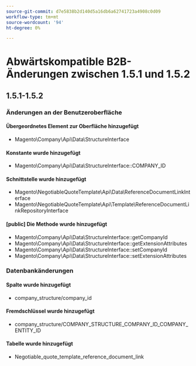 ```yaml
---
source-git-commit: d7e5838b2d140d5a16db6a62741723a4908c0d09
workflow-type: tm+mt
source-wordcount: '94'
ht-degree: 0%

---
```

# Abwärtskompatible B2B-Änderungen zwischen 1.5.1 und 1.5.2

## 1.5.1-1.5.2

### Änderungen an der Benutzeroberfläche

#### Übergeordnetes Element zur Oberfläche hinzugefügt

- Magento\Company\Api\Data\StructureInterface

#### Konstante wurde hinzugefügt

- Magento\Company\Api\Data\StructureInterface::COMPANY_ID

#### Schnittstelle wurde hinzugefügt

- Magento\NegotiableQuoteTemplate\Api\Data\ReferenceDocumentLinkInterface
- Magento\NegotiableQuoteTemplate\Api\Template\ReferenceDocumentLinkRepositoryInterface

#### [public] Die Methode wurde hinzugefügt

- Magento\Company\Api\Data\StructureInterface::getCompanyId
- Magento\Company\Api\Data\StructureInterface::getExtensionAttributes
- Magento\Company\Api\Data\StructureInterface::setCompanyId
- Magento\Company\Api\Data\StructureInterface::setExtensionAttributes

### Datenbankänderungen

#### Spalte wurde hinzugefügt

- company_structure/company_id

#### Fremdschlüssel wurde hinzugefügt

- company_structure/COMPANY_STRUCTURE_COMPANY_ID_COMPANY_ENTITY_ID

#### Tabelle wurde hinzugefügt

- Negotiable_quote_template_reference_document_link
